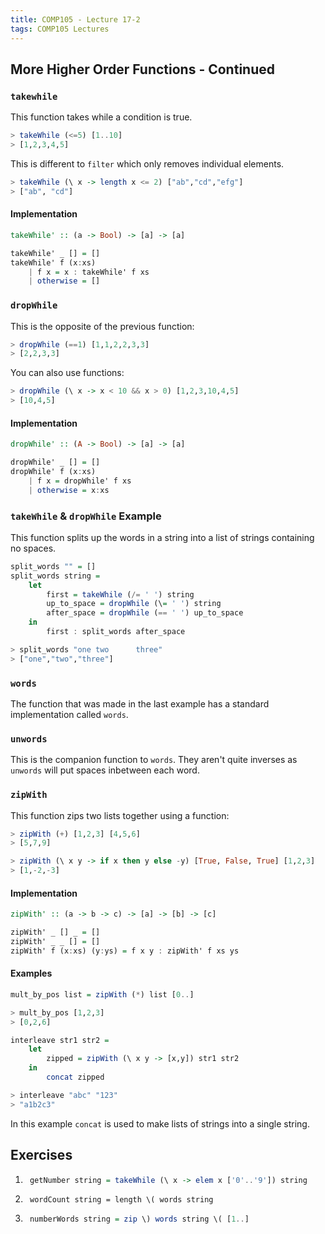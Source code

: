 ```yaml
---
title: COMP105 - Lecture 17-2
tags: COMP105 Lectures
---
```

## More Higher Order Functions - Continued
### `takewhile`
This function takes while a condition is true.

```haskell
> takeWhile (<=5) [1..10]
> [1,2,3,4,5]
```

This is different to `filter` which only removes individual elements. 

```haskell
> takeWhile (\ x -> length x <= 2) ["ab","cd","efg"]
> ["ab", "cd"]
```

#### Implementation

```haskell
takeWhile' :: (a -> Bool) -> [a] -> [a]

takeWhile' _ [] = []
takeWhile' f (x:xs)
	| f x = x : takeWhile' f xs
	| otherwise = []
```

### `dropWhile`
This is the opposite of the previous function:

```haskell
> dropWhile (==1) [1,1,2,2,3,3]
> [2,2,3,3]
```

You can also use functions:

```haskell
> dropWhile (\ x -> x < 10 && x > 0) [1,2,3,10,4,5]
> [10,4,5]
```

#### Implementation

```haskell
dropWhile' :: (A -> Bool) -> [a] -> [a]

dropWhile' _ [] = []
dropWhile' f (x:xs)
	| f x = dropWhile' f xs
	| otherwise = x:xs
```

### `takeWhile` & `dropWhile` Example
This function splits up the words in a string into a list of strings containing no spaces.

```haskell
split_words "" = []
split_words string =
	let
		first = takeWhile (/= ' ') string
		up_to_space = dropWhile (\= ' ') string
		after_space = dropWhile (== ' ') up_to_space
	in
		first : split_words after_space

> split_words "one two		three"
> ["one","two","three"]
```

### `words`
The function that was made in the last example has a standard implementation called `words`.

### `unwords`
This is the companion function to `words`. They aren't quite inverses as `unwords` will put spaces inbetween each word.

### `zipWith`
This function zips two lists together using a function:

```haskell
> zipWith (+) [1,2,3] [4,5,6]
> [5,7,9]

> zipWith (\ x y -> if x then y else -y) [True, False, True] [1,2,3]
> [1,-2,-3]
```

#### Implementation

```haskell
zipWith' :: (a -> b -> c) -> [a] -> [b] -> [c]

zipWith' _ [] _ = []
zipWith' _ _ [] = []
zipWith' f (x:xs) (y:ys) = f x y : zipWith' f xs ys
```

#### Examples

```haskell
mult_by_pos list = zipWith (*) list [0..]

> mult_by_pos [1,2,3]
> [0,2,6]
```

```haskell
interleave str1 str2 = 
	let
		zipped = zipWith (\ x y -> [x,y]) str1 str2
	in
		concat zipped

> interleave "abc" "123"
> "a1b2c3"
```

In this example `concat` is used to make lists of strings into a single string.

## Exercises
1. ```haskell
	getNumber string = takeWhile (\ x -> elem x ['0'..'9']) string
	```

1. ```hasell
	wordCount string = length \( words string
	```

1. ```haskell
	numberWords string = zip \) words string \( [1..]
	```
